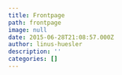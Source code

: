 ```yaml
---
title: Frontpage
path: frontpage
image: null
date: 2015-06-28T21:08:57.000Z
author: linus-huesler
description: ''
categories: []
---
```


